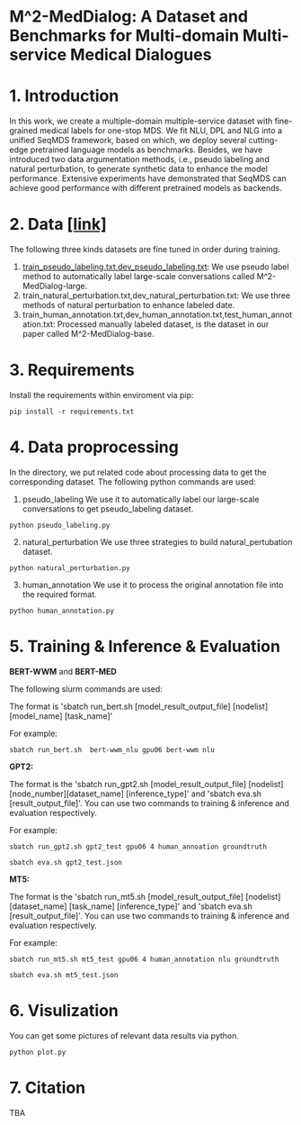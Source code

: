 # M^2-MedDialog: A Dataset and Benchmarks for Multi-domain Multi-service Medical Dialogues
# 1. Introduction 
In this work, we create a multiple-domain multiple-service dataset with fine-grained medical labels for one-stop MDS.
We fit NLU, DPL and NLG into a unified SeqMDS framework, based on which, we deploy several cutting-edge pretrained language models as benchmarks.
Besides, we have introduced two data argumentation methods, i.e., pseudo labeling and natural perturbation, to generate synthetic data to enhance the model performance.
Extensive experiments have demonstrated that SeqMDS can achieve good performance with different pretrained models as backends.

# 2. Data [[link]](https://drive.google.com/drive/folders/1nxVEci21eU5KSejiWM4fwRlRELvkncpe?usp=sharing)
The following three kinds datasets are fine tuned in order during training.

1) [train_pseudo_labeling.txt,dev_pseudo_labeling.txt](http://xxx): We use pseudo label method to automatically label large-scale conversations called M^2-MedDialog-large.
2) train_natural_perturbation.txt,dev_natural_perturbation.txt: We use three methods of natural perturbation to enhance labeled date.
3) train_human_annotation.txt,dev_human_annotation.txt,test_human_annotation.txt: Processed manually labeled dataset, is the dataset in our paper called M^2-MedDialog-base.

# 3. Requirements
Install the requirements within enviroment via pip:

`pip install -r requirements.txt`

# 4. Data proprocessing
In the directory, we put related code about processing data to get the corresponding dataset.
The following python commands are used:

1) pseudo_labeling
We use it to automatically label our large-scale conversations to get pseudo_labeling dataset.

`python pseudo_labeling.py`

2) natural_perturbation
We use three strategies to build natural_pertubation dataset.

`python natural_perturbation.py`

3) human_annotation
We use it to process the original annotation file into the required format.

`python human_annotation.py`

# 5. Training & Inference & Evaluation

**BERT-WWM** and **BERT-MED**

The following slurm commands are used:

The format is 'sbatch run_bert.sh [model_result_output_file] [nodelist] [model_name] [task_name]' 

For example:

`sbatch run_bert.sh  bert-wwm_nlu gpu06 bert-wwm nlu`

**GPT2:**

The format is the 'sbatch run_gpt2.sh [model_result_output_file] [nodelist] [node_number][dataset_name] [inference_type]' and 'sbatch eva.sh [result_output_file]'.
You can use two commands to training & inference and evaluation respectively.

For example:

`sbatch run_gpt2.sh gpt2_test gpu06 4 human_annoation groundtruth`

`sbatch eva.sh gpt2_test.json`

**MT5:**

The format is the 'sbatch run_mt5.sh [model_result_output_file] [nodelist] [dataset_name] [task_name] [inference_type]' and 'sbatch eva.sh [result_output_file]'.
You can use two commands to training & inference and evaluation respectively.

For example:

`sbatch run_mt5.sh mt5_test gpu06 4 human_annotation nlu groundtruth`

`sbatch eva.sh mt5_test.json`

# 6. Visulization
You can get some pictures of relevant data results via python.

`python plot.py`

# 7. Citation
TBA
